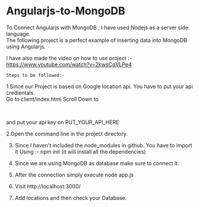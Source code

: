 # Angularjs-to-MongoDB

To Connect Angularjs with MongoDB , I have used Nodejs as a server side language. <br />The following project is a perfect example of inserting data into MongoDB using Angularjs.

I have also made the video on how to use project :- https://www.youtube.com/watch?v=2kwsCqVLPe4

	Steps to be followed:-

1.Since our Project is based on Google location api. You have to put your api credientals.<br />
Go to client/index.html
Scroll Down to
<br />
 <script type="text/javascript" <br />
        src="https://maps.googleapis.com/maps/api/js?key=PUT_YOUR_API_HERE&libraries=places&callback=placeSearch"><br />
 </script> <br />
and put your api key on PUT_YOUR_API_HERE


2.Open the command line in the project directory.<br />

3. Since I haven't included the node_modules in github. You have to import it Using :-
  npm init
(it will install all the dependencies)<br />

4. Since we are using MongoDB as database make sure to connect it.<br />

5. After the connection simply execute
  node app.js<br />
  
6. Visit 
   http://localhost:3000/		<br />
   
7. Add locations and then check your Database.

